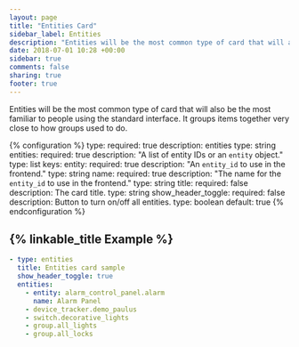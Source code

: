```yaml
---
layout: page
title: "Entities Card"
sidebar_label: Entities
description: "Entities will be the most common type of card that will also be the most familiar to people using the standard interface. It groups items together very close to how groups used to do."
date: 2018-07-01 10:28 +00:00
sidebar: true
comments: false
sharing: true
footer: true
---
```


Entities will be the most common type of card that will also be the most familiar to people using the standard interface. It groups items together very close to how groups used to do.

{% configuration %}
type:
  required: true
  description: entities
  type: string
entities:
  required: true
  description: "A list of entity IDs or an `entity` object."
  type: list
  keys:
    entity:
      required: true
      description: "An `entity_id` to use in the frontend."
      type: string
    name:
      required: true
      description: "The name for the `entity_id` to use in the frontend."
      type: string
title:
  required: false
  description: The card title.
  type: string
show_header_toggle:
  required: false
  description: Button to turn on/off all entities.
  type: boolean
  default: true
{% endconfiguration %}

## {% linkable_title Example %}

```yaml
- type: entities
  title: Entities card sample
  show_header_toggle: true
  entities:
    - entity: alarm_control_panel.alarm
      name: Alarm Panel
    - device_tracker.demo_paulus
    - switch.decorative_lights
    - group.all_lights
    - group.all_locks
```
